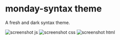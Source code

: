 # monday-syntax theme

A fresh and dark syntax theme.

![screenshot js](http://i.imgur.com/SLFkGLW.png)
![screenshot css](http://i.imgur.com/6HkhW5w.png)
![screenshot html](http://i.imgur.com/ms70MCX.png)
